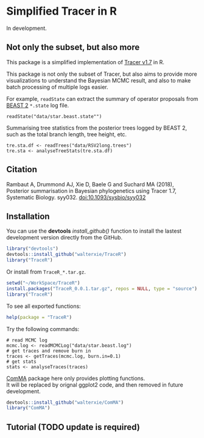 # Simplified Tracer in R

In development. 

## Not only the subset, but also more

This package is a simplified implementation of [Tracer v1.7](http://beast.community/tracer) in R.  

This package is not only the subset of Tracer, 
but also aims to provide more visualizations to understand the Bayesian MCMC result, 
and also to make batch processing of multiple logs easier. 

For example, `readState` can extract the summary of operator proposals from 
[BEAST 2](http://www.beast2.org) `*.state` log file.

```
readState("data/star.beast.state"")
```

Summarising tree statistics from the posterior trees logged by BEAST 2, 
such as the total branch length, tree height, etc.

```
tre.sta.df <- readTrees("data/RSV2long.trees")
tre.sta <- analyseTreeStats(tre.sta.df)
```

## Citation

Rambaut A, Drummond AJ, Xie D, Baele G and Suchard MA (2018),  
Posterior summarisation in Bayesian phylogenetics using Tracer 1.7, 
Systematic Biology. syy032. 
[doi:10.1093/sysbio/syy032](https://doi.org/10.1093/sysbio/syy032)

## Installation

You can use the **devtools** *install\_github()* function to install the lastest development version directly from the GitHub.

```R
library("devtools")
devtools::install_github("walterxie/TraceR")
library("TraceR")
```

Or install from `TraceR_*.tar.gz`.

```R
setwd("~/WorkSpace/TraceR")
install.packages("TraceR_0.0.1.tar.gz", repos = NULL, type = "source")
library("TraceR")
```

To see all exported functions:
```R
help(package = "TraceR")
```

Try the following commands:
```
# read MCMC log
mcmc.log <- readMCMCLog("data/star.beast.log")
# get traces and remove burn in
traces <- getTraces(mcmc.log, burn.in=0.1)
# get stats
stats <- analyseTraces(traces)
```

[ComMA](https://github.com/walterxie/ComMA) package here only provides plotting functions.  
It will be replaced by orignal ggplot2 code, and then removed in future development.  

```R
devtools::install_github("walterxie/ComMA")
library("ComMA")
```


## Tutorial (TODO update is required)



